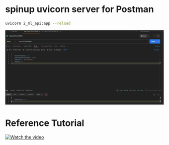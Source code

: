 # spinup uvicorn server for Postman

```bash
uvicorn 2_ml_api:app --reload
```

![deploy on Postman](postman.png)


 
# Reference Tutorial
[![Watch the video](https://img.youtube.com/vi/C82lT9cWQiA/0.jpg)](https://www.youtube.com/watch?v=C82lT9cWQiA) 